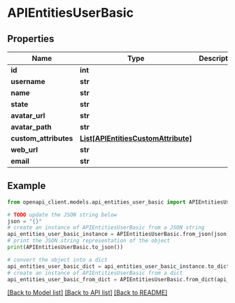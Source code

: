 # APIEntitiesUserBasic


## Properties

Name | Type | Description | Notes
------------ | ------------- | ------------- | -------------
**id** | **int** |  | [optional] 
**username** | **str** |  | [optional] 
**name** | **str** |  | [optional] 
**state** | **str** |  | [optional] 
**avatar_url** | **str** |  | [optional] 
**avatar_path** | **str** |  | [optional] 
**custom_attributes** | [**List[APIEntitiesCustomAttribute]**](APIEntitiesCustomAttribute.md) |  | [optional] 
**web_url** | **str** |  | [optional] 
**email** | **str** |  | [optional] 

## Example

```python
from openapi_client.models.api_entities_user_basic import APIEntitiesUserBasic

# TODO update the JSON string below
json = "{}"
# create an instance of APIEntitiesUserBasic from a JSON string
api_entities_user_basic_instance = APIEntitiesUserBasic.from_json(json)
# print the JSON string representation of the object
print(APIEntitiesUserBasic.to_json())

# convert the object into a dict
api_entities_user_basic_dict = api_entities_user_basic_instance.to_dict()
# create an instance of APIEntitiesUserBasic from a dict
api_entities_user_basic_from_dict = APIEntitiesUserBasic.from_dict(api_entities_user_basic_dict)
```
[[Back to Model list]](../README.md#documentation-for-models) [[Back to API list]](../README.md#documentation-for-api-endpoints) [[Back to README]](../README.md)


